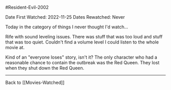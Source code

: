 #Resident-Evil-2002

Date First Watched:  2022-11-25
Dates Rewatched:  Never

Today in the category of things I never thought I'd watch...

Rife with sound leveling issues.  There was stuff that was too loud and stuff that was too quiet.  Couldn't find a volume level I could listen to the whole movie at.

Kind of an "everyone loses" story, isn't it?  The only character who had a reasonable chance to contain the outbreak was the Red Queen.  They lost when they shut down the Red Queen.

---
Back to [[Movies-Watched]]